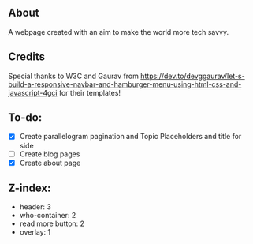 ## About
A webpage created with an aim to make the world more tech savvy.
## Credits
Special thanks to W3C and Gaurav from https://dev.to/devggaurav/let-s-build-a-responsive-navbar-and-hamburger-menu-using-html-css-and-javascript-4gci for their templates!
## To-do:
- [x] Create parallelogram pagination and Topic Placeholders and title for side
- [ ] Create blog pages
- [x] Create about page

## Z-index:
- header: 3
- who-container: 2
- read more button: 2
- overlay: 1